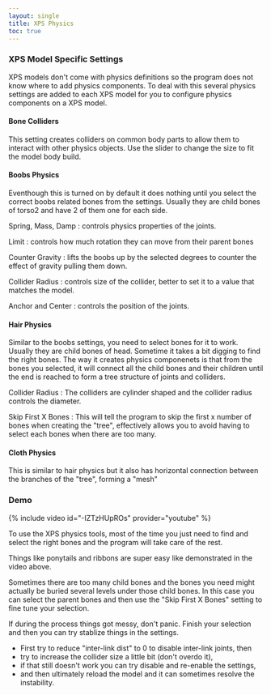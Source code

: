 ```yaml
---
layout: single
title: XPS Physics
toc: true
---
```


### XPS Model Specific Settings
XPS models don't come with physics definitions so the program does not know where to add physics components. To deal with this several physics settings are added to each XPS model for you to configure physics components on a XPS model. 

#### Bone Colliders 
This setting creates colliders on common body parts to allow them to interact with other physics objects. Use the slider to change the size to fit the model body build. 

#### Boobs Physics
Eventhough this is turned on by default it does nothing until you select the correct boobs related bones from the settings. Usually they are child bones of torso2 and have 2 of them one for each side. 

Spring, Mass, Damp
: controls physics properties of the joints. 

Limit
: controls how much rotation they can move from their parent bones

Counter Gravity
: lifts the boobs up by the selected degrees to counter the effect of gravity pulling them down. 

Collider Radius
: controls size of the collider, better to set it to a value that matches the model.

Anchor and Center
: controls the position of the joints.

#### Hair Physics
Similar to the boobs settings, you need to select bones for it to work. Usually they are child bones of head. Sometime it takes a bit digging to find the right bones. The way it creates physics componenets is that from the bones you selected, it will connect all the child bones and their children until the end is reached to form a tree structure of joints and colliders. 

Collider Radius
: The colliders are cylinder shaped and the collider radius controls the diameter.

Skip First X Bones
: This will tell the program to skip the first x number of bones when creating the "tree", effectively allows you to avoid having to select each bones when there are too many. 

#### Cloth Physics
This is similar to hair physics but it also has horizontal connection between the branches of the "tree", forming a "mesh"

### Demo
{% include video id="-IZTzHUpROs" provider="youtube" %}

To use the XPS physics tools, most of the time you just need to find and select the right bones and the program will take care of the rest. 

Things like ponytails and ribbons are super easy like demonstrated in the video above. 

Sometimes there are too many child bones and the bones you need might actually be buried several levels under those child bones. In this case you can select the parent bones and then use the "Skip First X Bones" setting to fine tune your selection. 

If during the process things got messy, don't panic. Finish your selection and then you can try stablize things in the settings. 
* First try to reduce "inter-link dist" to 0 to disable inter-link joints, then 
* try to increase the collider size a little bit (don't overdo it), 
* if that still doesn't work you can try disable and re-enable the settings, 
* and then ultimately reload the model and it can sometimes resolve the instability.